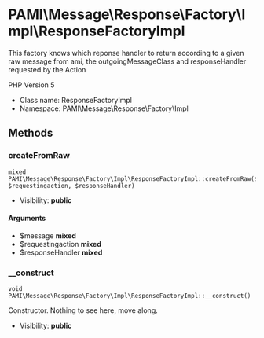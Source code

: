 PAMI\Message\Response\Factory\Impl\ResponseFactoryImpl
===============

This factory knows which reponse handler to return according to a given raw message from ami,
the outgoingMessageClass and responseHandler requested by the Action

PHP Version 5


* Class name: ResponseFactoryImpl
* Namespace: PAMI\Message\Response\Factory\Impl







Methods
-------


### createFromRaw

    mixed PAMI\Message\Response\Factory\Impl\ResponseFactoryImpl::createFromRaw($message, $requestingaction, $responseHandler)





* Visibility: **public**


#### Arguments
* $message **mixed**
* $requestingaction **mixed**
* $responseHandler **mixed**



### __construct

    void PAMI\Message\Response\Factory\Impl\ResponseFactoryImpl::__construct()

Constructor. Nothing to see here, move along.



* Visibility: **public**



